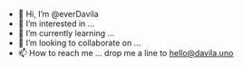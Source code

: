 - 👋 Hi, I’m @everDavila
- 👀 I’m interested in ...
- 🌱 I’m currently learning ...
- 💞️ I’m looking to collaborate on ...
- 📫 How to reach me ... drop me a line to hello@davila.uno

<!---
everDavila/everDavila is a ✨ special ✨ repository because its `README.md` (this file) appears on your GitHub profile.
You can click the Preview link to take a look at your changes.
--->
